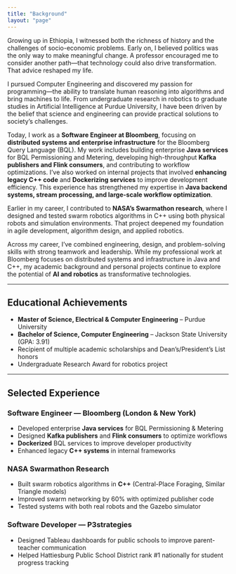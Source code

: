 ```yaml
---
title: "Background"
layout: "page"
---
```


Growing up in Ethiopia, I witnessed both the richness of history and the challenges of socio-economic problems. Early on, I believed politics was the only way to make meaningful change. A professor encouraged me to consider another path—that technology could also drive transformation. That advice reshaped my life.

I pursued Computer Engineering and discovered my passion for programming—the ability to translate human reasoning into algorithms and bring machines to life. From undergraduate research in robotics to graduate studies in Artificial Intelligence at Purdue University, I have been driven by the belief that science and engineering can provide practical solutions to society’s challenges.

Today, I work as a **Software Engineer at Bloomberg**, focusing on **distributed systems and enterprise infrastructure** for the Bloomberg Query Language (BQL). My work includes building enterprise **Java services** for BQL Permissioning and Metering, developing high-throughput **Kafka publishers and Flink consumers**, and contributing to workflow optimizations. I’ve also worked on internal projects that involved **enhancing legacy C++ code** and **Dockerizing services** to improve development efficiency. This experience has strengthened my expertise in **Java backend systems, stream processing, and large-scale workflow optimization**.

Earlier in my career, I contributed to **NASA’s Swarmathon research**, where I designed and tested swarm robotics algorithms in C++ using both physical robots and simulation environments. That project deepened my foundation in agile development, algorithm design, and applied robotics.

Across my career, I’ve combined engineering, design, and problem-solving skills with strong teamwork and leadership. While my professional work at Bloomberg focuses on distributed systems and infrastructure in Java and C++, my academic background and personal projects continue to explore the potential of **AI and robotics** as transformative technologies.

---

## Educational Achievements

- **Master of Science, Electrical & Computer Engineering** – Purdue University
- **Bachelor of Science, Computer Engineering** – Jackson State University (GPA: 3.91)
- Recipient of multiple academic scholarships and Dean’s/President’s List honors
- Undergraduate Research Award for robotics project

---

## Selected Experience

### Software Engineer — Bloomberg (London & New York)

- Developed enterprise **Java services** for BQL Permissioning & Metering
- Designed **Kafka publishers** and **Flink consumers** to optimize workflows
- **Dockerized** BQL services to improve developer productivity
- Enhanced legacy **C++ systems** in internal frameworks

### NASA Swarmathon Research

- Built swarm robotics algorithms in **C++** (Central-Place Foraging, Similar Triangle models)
- Improved swarm networking by 60% with optimized publisher code
- Tested systems with both real robots and the Gazebo simulator

### Software Developer — P3strategies

- Designed Tableau dashboards for public schools to improve parent-teacher communication
- Helped Hattiesburg Public School District rank #1 nationally for student progress tracking

